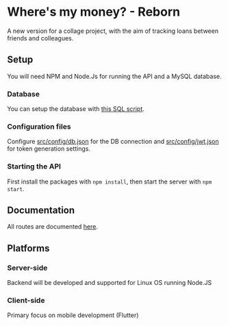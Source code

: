 # Where's my money? - Reborn

A new version for a collage project, with the aim of tracking loans between friends and colleagues.

## Setup
You will need NPM and Node.Js for running the API and a MySQL database.

### Database
You can setup the database with [this SQL script](scripts/db.sql).

### Configuration files
Configure [src/config/db.json](src/config/db.json) for the DB connection and [src/config/jwt.json](src/config/jwt.json) for token generation settings.

### Starting the API
First install the packages with `npm install`, then start the server with `npm start`.

## Documentation
All routes are documented [here](docs/).

## Platforms

### Server-side

Backend will be developed and supported for Linux OS running Node.JS

### Client-side

Primary focus on mobile development (Flutter)